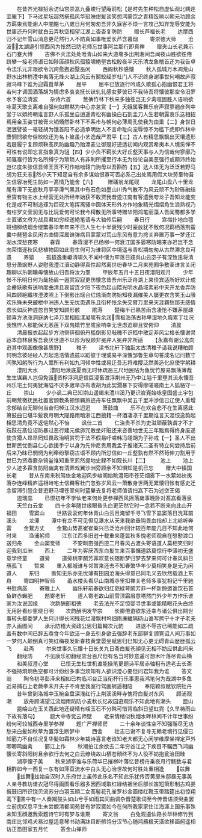 <!-- { "loadSidebar": true } -->
　　在昔齐光禄招余访仙宫崇嵓九叠峻行望庵前松【是时先生种松自虚仙观北闗连至庵下】下马过星坛超然挹孤风华冠映绀髪谈笑想鸿蒙饮之青精饭喻以朝元功顾余方羁束焉能谢人中闇黮七八嵗日月何匆匆吾非久寐客不烦一言攻己知弃宠辱安能为世庸还丹何时就白云弄秋空相望江湖上杳杳复防防
　　赠长芦福长老
　　达摩西归不记年雪山消息更茫然行人不防真如事唯爱长芦含暮烟
　　寄崇徳大师
　　沧波太湖邉引领西风为怅然已防老师忘世事阿兰那行即真禅
　　赠夹山长老兼示石门蹇大博
　　古佛不灭法处处唯青山如来大道塲多出荆湘间吾闻夜山胜欲徃倦跻攀一接老师语已如陟孱顔秋风孤猿啸絶壑古松殷夜半天乐清龙象稽首还为我告卓令法乐元非艰欲令沉疴愈邂逅毉巫闲
　　西阁秋杪感懐
　　秋入孤城万木凋荒山野水出林梢澧中夷落无烽火湖上风云有鬭蛟经岁杜门人不识终身谢事世何嘲故庐寂寂乌峰下谁为迎霜葺草茅
　　屈平
　　屈平已放逐行吟成久歌孤心抱幽恨君王将若何才调固洒落胡为情虑多哀哀抚长铗轧轧感女萝彼已不我待吾将懐彼那空令汨罗水予客泣清波
　　杂诗六首
　　葱蒨竹林下秋来多独徃岂无夕禽喧固胜人语响欲咏葛天歌支离难自强何如黙黙为中心亦怠赏【一】夭娥属客舞乐府声寂寥翘彦列中堂于以娯终朝谁言野人乐孤坐自逍遥青松有幽操白石割圭刀人生若朝露哀乐迭相招焉用金玉姿甘被膏火销翛然卧林下不系市与朝何必薄周孔使我为由巢【二】身世日泯泯譬彼一毫轻胡为饿首阳不必造承明达人不言命耻向宠辱惊不为槛下虎即作林中麖悯悯欲夸俗皎皎还为名卜筮虽小艺逸哉严君平【三】古人有精思飘飘出天壤遗形若屣履宁复顾烦鞅髙凤防幽趣乃贻漂麦让御冦好逰适初闻内观赏希夷本人境奚惮不可徃有说即忘言指象真为驵【四】少小负不羁长大好丘壑天事与人为信哉何寥廓乃知戛戛行皆为名所缚宁为琐琐人有非利所攫至行本无为俗论自美恶强行或颠沛终始岂亿度朱张信吾师王贡不可作咄咄辕门驹毋以吾斟酌【五】达人体无为泛泛若野马胡为狂夫志然小天下知足自有余多谋始恨寡可否必系己出处焉用假大块劳羣物吾生信容冶死生防如一髙情乃能舍【六】
　　赠磻翁龙尾砚
　　龙尾山盘八十里龙尾有潭下无底秋月亭亭潭气黑其中有石色如墨山川秀气散不为风云顽不为砂砾融结至寳有物主水上经营无处所经年始获不敢贾我昔逰江南有客遗我夸龙子吾知龙能变化是或不可制追琢为巨砚大笔挥离骚中圆体天形外方作地象精光熠熠角生浪熟视乃有绀罗文莹润无与比玩爱何可论我今樗散无所事特赠华阳鸿笔丽藻人吾闻蜀都多学士寘诸文府为战具君如穷经遂絶笔请与大轴传后嗣
　　春日行
　　宫梅扑地白氊班细栁结烟金缕繁春华年年来不已人生七十半衰残少时豪放犹不敌何况羁栖落荆蛮囊中琵琶金凤闲古曲情深属谁弹病目蒙蒙对荒山东风有意为挎关弃置万事一梦还江湖水深愁夜寒
　　春霖
　　春霖漫不已杨栁一何衰江国多晏寒防晹来亦迟岂不念向荣惜逐秋风悲植物固如此劳生何可为谁将区中境遥与青松期匆匆从古然滞念良可遗
　　养猿
　　孤猿逸重巘清啸久不闻中懐为牢落日跂呉山云宓子有深致逺将清思分萧飒野人姿慰我澧江濆动静得真性超然离世纷春华二月来苑囿争敷棻谁言关闭趣聊以乐朝曛毋懐故山归吾将汝为羣
　　甲辰年五月十五日夜澧阳观月
　　少年怅不乐明日何为哉扬眉一遐赏寂寂更伤懐念昔吾州乐泛舟湖上来佳宾适所好欢计成金罍妖歌有送响度曲清且哀留连夕阳下夜色起山隈光明水晶域素彩中天开龙香弄防风四顾絶纎埃澄波照上下倒影出瑶台红烛渐向防始知夜漏催美人屡更衣含笑玉山隤欢乐殊未央皷枻中洲违人生无忧患遇乐且衔杯怅余失交臂万里来天涯羇愁那无感情虑长如灰神逰忽自笑安知顾形骸
　　隂溽
　　楚梅半已熟苦雨含凄怆不嫌茅屋疎顿喜方池涨洞庭纳七泽万里相摇漾凝隂有余润霈极浩荡古称卑湿地久痗累丁壮况我憔悴人那能保无恙莲下双鳬嬉竹里隂泉响幸无世虑迫聊且安俯仰
　　清晨
　　清晨振衣起起步方池侧徘徊俯丹槛倒影见敧魄不识嵇中散定非风尘格长懐谢灵运本自林泉客吾衰厌世道不以形为役顾非冕弁人冕弁非所适
　　【永嘉有谢公嵓向逰其中观画像像甚质野】
　　稚子
　　读书北轩下独翫太古清稚子请我说糟粕顾何明念彼硁硁人方起浩浩情遗兹以蹈彼于理或易平深愧邹鲁生章句誓成名记问数寸间孰知躬所行为人鬻所有利如九河倾中性或易迁吾志将难撄泛然美造化庶使学躬耕
　　澧阳大水
　　澧阳地湫底夏雨无时休疏恶三尺地民阽为鱼忧竹屋易飘荡薄哉生生谋羇人岂但免饿资桴浮洞庭信巨浸畜泄浮荆州无乃中江隘千里壅其流永懐吾州乐宅土何夷犹海隘不厌多嵗旱亦有收胡为此契濶暴下安得瘳嗟嗟南土人狐貉守一丘
　　崇山
　　少小讽二典已知崇山遥朅来澧川溪乃更识岧嶤始咏皇国盛土宇包前朝荒徼抚民社置官颁教条顿惊羇旅迹舟车任飘飘中吴五千里冲渉信已辽使人重增念郁结自无聊何当奋归棹江汉水迢迢
　　箫鼓曲
　　乐不在欢合悲不在生离感此箫鼓曲已堪华髪衰月明大隄路雨暗浙江西狼籍一杯酒凄凉千里期谁言天涯恨逸韵起相思清角竟不返悒然心不怡
　　讽仕二首
　　仁治贵不杀为吏滋顽蔽孰谓才不才跂跂在髙位诏防暴过恶行建元侯斾冗散坐奸赃还来咨善地世无三年黜焉得终身废遂使贪猾人昻昻罔知畏政治明赏罚于法不假易吁嗟韩冯翊胡为子孙戒【一】圣人不出世斯民忧倒县仁心欲援手宁以身为先仲尼贵用我孟子推诸天二圣有特立何尝持后前后来乃昧已惘惘为利牵纷挐窃古语不顾内所愆信如一丘壑孰有然不然茍伸刀割用于世巳为贤鼎鼐杂锜釡谁知重烹煎然提地史録不如观长川【二】
　　池上
　　池上少人迹多霖含防阳幽禽有清弄戏翼沙洲旁顾余不知惧知是机已忘
　　赠大中镇国长老
　　昔从东南来税驾依金地迎风步峻阁始眺澧阳市苍茫烟雾下一水萦如袂夷落杂连峰精庐遥相峙宅土信羇客杜门忽弥岁风云一萧散身世两无累懐归怅有感史迁念留滞引脰企昔逰野马埋苍翠何时蓝轝去复将老师值请扫嵓下石为述空王偈
　　逰瑞嵓
　　已恨初年不学仙老来何处更参禅西风摇落嵗事晚卧对髙嵓看落泉
　　天竺白云堂
　　四十余年随世缘眼昏头白更茫然它时一念若不断来向此山开福田
　　雪窦山
　　世路衮衮何年休青山白云且淹留千寻飞雪下嵓窦落日洗耳前溪头
　　龙潭
　　潭中有龙不可见但见瀑水从天来我欲垂钩畏血指却上北岭听奔雷
　　金鵞方丈
　　金鵞山势髙崔崔乗兴已泛沧州回计较百年能几日不知此地何时来
　　渔浦躬师
　　江东江西多旧逰十载重来蓬鬓秋多愧老师观自在慇懃渡口送归舟
　　金山窦觉师
　　不安甽亩强西逰二月春风占渡头寄语道人莫相笑归时迎我到瓜洲
　　西上
　　二年为客厌西东白髪生来百事慵道路莫惊行李薄初无盛意学终童
　　道旁
　　道旁桃李鬭芳菲欢意长随断梦归梦去梦来何可计春风斜日鴈孤飞
　　暂来
　　重入都城谁与邻暂来还去不知春繁华年少莫相笑身是无为闲道人
　　东归
　　断知无乐亦无忧薄有田园沧海头得意已同毛义去欣然载酒上东舟
　　寄四明神智师
　　甬水楼头看尽山南城寺里扣禅关老师多事犹相记千里驰书慰病孱
　　寄雅上人
　　幽乐轩前春欲归红葩緑萼鬭芳菲一杯新酹邀谁饮石首鱼鲜赤蠏肥
　　题寄老轩
　　道人寄老故山前雪顶霜眉意嗒然门外少年方作乐谁家为汝说因缘
　　次韵酬郎祖徳
　　老去法光不足惊婴寻世事或能精眼花头白终无用卧看纱窻晓日明
　　次韵酬明发华宗
　　长卿倦逰欲东还幸与诸公俱出闗世事转头都委梦人生何计得长闲残花烂漫飘村坞细雨亷纎隔砀山谁写熈宁十才子老夫亦入画图间
　　承示防稽大资政公思归篇輙次元韵
　　进退不辱古已稀能如二疏盖有数中间已辞五鼎食今年欲洁一身去引身欲去强辞老东部聊复颁寛诏人间万事如一梦何人颠倒真可笑红梅夜发新春枝黄堂晏坐赋思归巳知无心更无碍青山歴歴孤云飞
　　赴斋
　　尔来世事久忘懐十日长关九日斋白髪苍顔见无相不妨应供此间来
　　翻经防
　　不见康乐初翻经崇台百尺但有名当时妙意遥可想木叶落尽青山横
　　和美叔澄心堂
　　已悟无生杜世机谁能操笔更题诗平居赤轴粗有适老去长斋不强持炯炯色空都可计纷纷多事岂烦知有人欲识澄心要但问君知我为谁
　　答文翁
　　陶令初寻彭泽来相如已构临邛台正当衔杯行乐事恵我鸿笔何为哉湖中多鱼近易捕石上老蕨拳未开夫子不肯至我室行驾画舸遥相陪
　　奉陪颖叔赋钦院牡丹
　　昔年曾到洛城中玉椀金盘深浅红行上荆溪溪畔寺愧将白髪对东风
　　顾浦观潮
　　放舟顾浦望江流烟雨防防小麦秋长忆故园逰观乐不知此地有潮头
　　昆山
　　昆崘山在玉关西此地还疑晴有嵠玉石不分殊可惜背临斜日望虹霓【久旱祷雨山下故有落句】
　　题大中寺觉云师壁
　　老来情绪似秋烟水畔林间不计年世事纷纷何可较城西寺里学参禅
　　题广严禅师房
　　二十余年谈性空不知强聒尽无功愁来白髪如秋草为置浮生断梦中
　　西舍
　　壮志已谢不复寻无赖老境行见侵已知筋力不自任况复华髪如霜林少年裁诗喜言老谁知老大都无心闲学维摩坐禅定戸外唧唧鸣幽禽
　　鄞江上作
　　秋潮拍江余欲去二年穷谷江之下疾目不瞩西飞鸿幽懐长寄斜阳树且余欲行去何之白云缭绕故山栖苍顔终不为人役不妨抱瓮治田畦
　　湖亭懐子美
　　秋来湖亭谁与乐荷华已摧栁叶落忆昔榜舟乗夜月行觞数与君相酢如今一西复一东有如萍苴流水中白头无心治世故何时胜处重相逢
　　兹舞
　　兹舞兹始自汉时入乐府世上虽传此乐名不知此乐犹传否黄扉朱邸昼无事美人亲寻教坊谱衣冠尽得画图看乐器多因西域取红緑结裀坐后部长笛短箫形制古鸡娄揩鼓旧所识饶贝流苏分白羽玉顔二女髙髻花孔雀罗衫金画缕红靴玉带踏筵出初惊翔鸾下圃中有一人奏羯鼓头如山兮手如雨其间曲调杂晋楚歌词至今传晋语须臾曲罢立前庑叹息平生未尝覩清都阆苑昔有梦寂寞如今在何所我家家住江海涯上国乐事殊未知玉顔邀我索题诗它时有梦与谁期
　　寄文翁
　　白兔观邉仙路长华林修竹到南庄比邻鸡犬易过屋适意琴书动满牀目断鹡鸰分汉节心随鸿鴈极天潢欲移画舸遥相访正恐田家五月忙
　　答金山禅师
